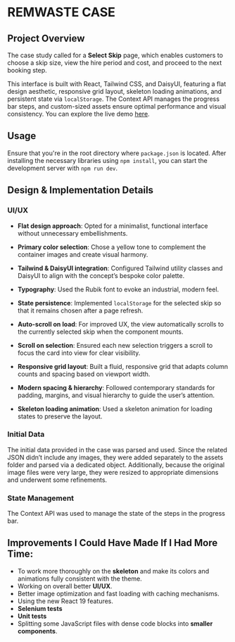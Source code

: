 # REMWASTE CASE

## Project Overview

The case study called for a **Select Skip** page, which enables customers to choose a skip size, view the hire period and cost, and proceed to the next booking step. 

This interface is built with React, Tailwind CSS, and DaisyUI, featuring a flat design aesthetic, responsive grid layout, skeleton loading animations, and persistent state via `localStorage`. The Context API manages the progress bar steps, and custom-sized assets ensure optimal performance and visual consistency. You can explore the live demo [here](https://remwaste-case-cankat.netlify.app/). 


## Usage

Ensure that you're in the root directory where `package.json` is located. After installing the necessary libraries using `npm install`, you can start the development server with `npm run dev`.

## Design & Implementation Details

### UI/UX

- **Flat design approach**: Opted for a minimalist, functional interface without unnecessary embellishments.

- **Primary color selection**: Chose a yellow tone to complement the container images and create visual harmony.

- **Tailwind & DaisyUI integration**: Configured Tailwind utility classes and DaisyUI to align with the concept’s bespoke color palette.

- **Typography**: Used the Rubik font to evoke an industrial, modern feel.

- **State persistence**: Implemented `localStorage` for the selected skip so that it remains chosen after a page refresh.

- **Auto-scroll on load**: For improved UX, the view automatically scrolls to the currently selected skip when the component mounts.

- **Scroll on selection**: Ensured each new selection triggers a scroll to focus the card into view for clear visibility.

- **Responsive grid layout**: Built a fluid, responsive grid that adapts column counts and spacing based on viewport width.

- **Modern spacing & hierarchy**: Followed contemporary standards for padding, margins, and visual hierarchy to guide the user’s attention.

- **Skeleton loading animation**: Used a skeleton animation for loading states to preserve the layout.

### Initial Data

The initial data provided in the case was parsed and used. Since the related JSON didn’t include any images, they were added separately to the assets folder and parsed via a dedicated object. Additionally, because the original image files were very large, they were resized to appropriate dimensions and underwent some refinements.

### State Management

The Context API was used to manage the state of the steps in the progress bar.


## Improvements I Could Have Made If I Had More Time:

- To work more thoroughly on the **skeleton** and make its colors and animations fully consistent with the theme.
- Working on overall better **UI/UX**.
- Better image optimization and fast loading with caching mechanisms.
- Using the new React 19 features.
- **Selenium tests**
- **Unit tests**
- Splitting some JavaScript files with dense code blocks into **smaller components**.
